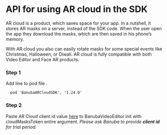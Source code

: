 # API for using AR cloud in the SDK

AR cloud is a product, which saves space for your app. In a nutshell, it stores AR masks on a server, instead of the SDK code. When the user open the app they download the masks, which are then saved in his phone’s memory.  

With AR cloud you also can easily rotate masks for some special events like Christmas, Halloween, or Diwali.
AR cloud is fully compatible with both Video Editor and Face AR products.

### Step 1

Add line to pod file .  

```
  pod 'BanubaARCloudSDK', '1.24.0'
```

### Step 2

Paste AR Cloud client id value [here](https://github.com/Banuba/ve-sdk-ios-integration-sample/blob/a2ea45e31d45d41ca82cf5035238bf027cc7a745/Example/Example/ViewController.swift#L31) to BanubaVideoEditor init with cloudMasksToken entire argument.
*Please ask Banuba to provide **client id** for trial period.*
